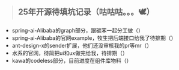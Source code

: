 > ## 25年开源待填坑记录（咕咕咕。。。🕊）
- spring-ai-Alibaba的graph部分，跟碳苯一起分工做（）
- spring-ai-Alibaba的官网example，牧生把后端接口给我了待排期（）
- ant-design-x的sender扩展，他们还没审核我的pr等mr（）
- 水系的官网，待简把ui和ux做完给我，待排期（）
- kawa的codeless部分，目前进度在组件库物料（）
